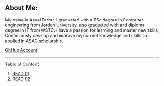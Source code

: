 
## About Me:
My name is Aseel Farrar. I graduated with a BSc degree in Computer engineering from Jordan University, also graduated with and diploma degree in IT from WSTC. I have a passion for learning and master new skills, Continuously develop and improve my current knowledge and skills so I applied in ASAC scholarship.

[GitHup Account](https://github.com/aseel-farrar)

***

Table of Content
1. [READ 01](read-01.md)
2. [READ 02](read-02.md)